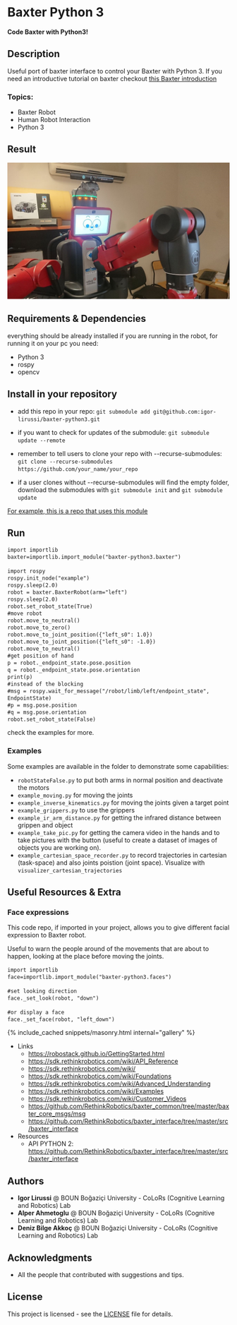 # Baxter Python 3
**Code Baxter with Python3!**
## Description 
Useful port of baxter interface to control your Baxter with Python 3.
If you need an introductive tutorial on baxter checkout [this Baxter introduction](https://igor-lirussi.github.io/baxter-python3/BAXTER_TUTORIAL)


### Topics:
- Baxter Robot 
- Human Robot Interaction
- Python 3

## Result
![Result](./img/result.jpg)

## Requirements & Dependencies
everything should be already installed if you are running in the robot, for running it on your pc you need: 
- Python 3
- rospy
- opencv

## Install in your repository
*   add this repo in your repo: ```git submodule add git@github.com:igor-lirussi/baxter-python3.git```
*   if you want to check for updates of the submodule: ```git submodule update --remote```

*	remember to tell users to clone your repo with --recurse-submodules: ```git clone --recurse-submodules https://github.com/your_name/your_repo```
*  	if a user clones without --recurse-submodules will find the empty folder, download the submodules with ```git submodule init``` and ```git submodule update```

[For example, this is a repo that uses this module](https://github.com/igor-lirussi/Baxter-Robot-ObjDet)

## Run
```
import importlib
baxter=importlib.import_module("baxter-python3.baxter")

import rospy
rospy.init_node("example")
rospy.sleep(2.0)
robot = baxter.BaxterRobot(arm="left")
rospy.sleep(2.0)
robot.set_robot_state(True)
#move robot
robot.move_to_neutral()
robot.move_to_zero()
robot.move_to_joint_position({"left_s0": 1.0})
robot.move_to_joint_position({"left_s0": -1.0})
robot.move_to_neutral()
#get position of hand
p = robot._endpoint_state.pose.position
q = robot._endpoint_state.pose.orientation
print(p)
#instead of the blocking
#msg = rospy.wait_for_message("/robot/limb/left/endpoint_state", EndpointState)
#p = msg.pose.position
#q = msg.pose.orientation
robot.set_robot_state(False)
```
 
check the examples for more.

### Examples
Some examples are available in the folder to demonstrate some capabilities:
- ```robotStateFalse.py``` to put both arms in normal position and deactivate the motors
- ```example_moving.py``` for moving the joints
- ```example_inverse_kinematics.py``` for moving the joints given a target point
- ```example_grippers.py``` to use the grippers
- ```example_ir_arm_distance.py``` for getting the infrared distance between grippen and object
- ```example_take_pic.py``` for getting the camera video in the hands and to take pictures with the button (useful to create a dataset of images of objects you are working on).
- ```example_cartesian_space_recorder.py``` to record trajectories in cartesian (task-space) and also joints poistion (joint space). Visualize with ```visualizer_cartesian_trajectories```

## Useful Resources & Extra
### Face expressions
This code repo, if imported in your project, allows you to give different facial expression to Baxter robot. 

Useful to warn the people around of the movements that are about to happen, looking at the place before moving the joints. 
```
import importlib
face=importlib.import_module("baxter-python3.faces")

#set looking direction
face._set_look(robot, "down")

#or display a face
face._set_face(robot, "left_down")
```

{% include_cached snippets/masonry.html internal="gallery" %}

- Links
	- https://robostack.github.io/GettingStarted.html
	- https://sdk.rethinkrobotics.com/wiki/API_Reference
	- https://sdk.rethinkrobotics.com/wiki/
	- https://sdk.rethinkrobotics.com/wiki/Foundations
	- https://sdk.rethinkrobotics.com/wiki/Advanced_Understanding
	- https://sdk.rethinkrobotics.com/wiki/Examples
	- https://sdk.rethinkrobotics.com/wiki/Customer_Videos
	- https://github.com/RethinkRobotics/baxter_common/tree/master/baxter_core_msgs/msg
	- https://github.com/RethinkRobotics/baxter_interface/tree/master/src/baxter_interface
- Resources
	- API PYTHON 2:
	  https://github.com/RethinkRobotics/baxter_interface/tree/master/src/baxter_interface

## Authors
* **Igor Lirussi** @ BOUN Boğaziçi University - CoLoRs (Cognitive Learning and Robotics) Lab
* **Alper Ahmetoglu** @ BOUN Boğaziçi University - CoLoRs (Cognitive Learning and Robotics) Lab
* **Deniz Bilge Akkoç** @ BOUN Boğaziçi University - CoLoRs (Cognitive Learning and Robotics) Lab

## Acknowledgments
*   All the people that contributed with suggestions and tips.

## License
This project is licensed - see the [LICENSE](LICENSE) file for details.
